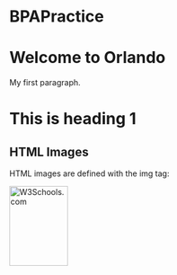 # BPAPractice

<html>
<body>

<h1>Welcome to Orlando</h1>

<p>My first paragraph.</p>

</body>
</html>

<!DOCTYPE html>
<html>
<body>

<h1>This is heading 1</h1>

<!DOCTYPE html>
<html>
<body>

<h2>HTML Images</h2>
<p>HTML images are defined with the img tag:</p>

<img src="IMG_1801 (1).jpg" alt="W3Schools.com" width="104" height="142">

</body>
</html>
